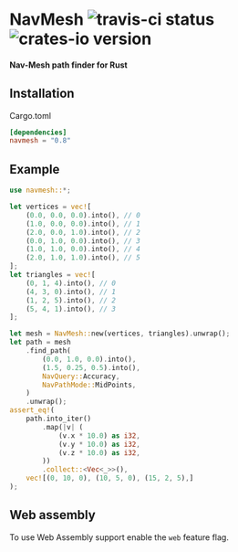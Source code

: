 # NavMesh ![travis-ci status](https://travis-ci.org/PsichiX/navmesh.svg?branch=master) ![crates-io version](https://raster.shields.io/crates/v/navmesh.png)
#### Nav-Mesh path finder for Rust

## Installation
Cargo.toml
```toml
[dependencies]
navmesh = "0.8"
```

## Example
```rust
use navmesh::*;

let vertices = vec![
    (0.0, 0.0, 0.0).into(), // 0
    (1.0, 0.0, 0.0).into(), // 1
    (2.0, 0.0, 1.0).into(), // 2
    (0.0, 1.0, 0.0).into(), // 3
    (1.0, 1.0, 0.0).into(), // 4
    (2.0, 1.0, 1.0).into(), // 5
];
let triangles = vec![
    (0, 1, 4).into(), // 0
    (4, 3, 0).into(), // 1
    (1, 2, 5).into(), // 2
    (5, 4, 1).into(), // 3
];

let mesh = NavMesh::new(vertices, triangles).unwrap();
let path = mesh
    .find_path(
        (0.0, 1.0, 0.0).into(),
        (1.5, 0.25, 0.5).into(),
        NavQuery::Accuracy,
        NavPathMode::MidPoints,
    )
    .unwrap();
assert_eq!(
    path.into_iter()
        .map(|v| (
            (v.x * 10.0) as i32,
            (v.y * 10.0) as i32,
            (v.z * 10.0) as i32,
        ))
        .collect::<Vec<_>>(),
    vec![(0, 10, 0), (10, 5, 0), (15, 2, 5),]
);
```

## Web assembly
To use Web Assembly support enable the `web` feature flag.
